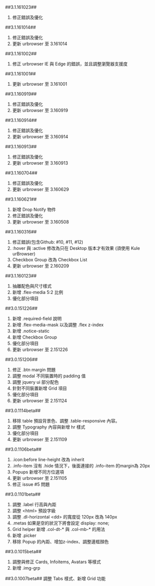 ##3.1.161023##
1. 修正錯誤及優化

##3.1.161014##
1. 修正錯誤及優化
2. 更新 urbrowser 至 3.161014

##3.1.161002##
1. 修正 urbrowser IE 與 Edge 的錯誤，並且調整瀏覽器支援度

##3.1.161001##
1. 更新 urbrowser 至 3.161001

##3.1.160919##
1. 修正錯誤及優化
2. 更新 urbrowser 至 3.160919

##3.1.160914##
1. 修正錯誤及優化
2. 更新 urbrowser 至 3.160914

##3.1.160913##
1. 修正錯誤及優化
2. 更新 urbrowser 至 3.160913

##3.1.160704##
1. 修正錯誤及優化
3. 更新 urbrowser 至 3.160629

##3.1.160621##
1. 新增 Drop Notify 物件
2. 修正錯誤及優化
3. 更新 urbrowser 至 3.160508

##3.1.160316##
1. 修正錯誤(包含Github: #10, #11, #12)
2. :hover 與 :active 修改為只在 Desktop 版本才有效果 (須使用 Kule urBrowser)
3. Checkbox Group 改為 Checkbox List
4. 更新 urbrowser 至 2.160209

##3.1.160123##
1. 抽離配色與尺寸樣式
2. 新增 .flex-media 5:2 比例
3. 優化部分項目

##3.0.151226##
1. 新增 .required-field 說明
2. 新增 .flex-media-mask 以及調整 .flex z-index
3. 新增 .notice-static
4. 新增 Checkbox Group
5. 優化部分項目
6. 更新 urbrowser 至 2.151226

##3.0.151206##
1. 修正 .btn margin 問題
2. 調整 modal 不同裝置時的 padding 值
3. 調整 jquery ui 部分配色
4. 針對不同裝置新增 Grid 項目
5. 優化部分項目
6. 更新 urbrowser 至 2.151124

##3.0.1114beta##
1. 移除 table 預設背景色、調整 .table-responsive  內容。
2. 調整 Typography 內容與新增 hr 樣式
3. 優化部分項目
4. 更新 urbrowser 至 2.151109

##3.0.1106beta##
1. .icon:before line-height 改為 inherit
2. .info-item 沒有 .hide 情況下，後面連接的 .info-item 的margin為 20px
3. Popups 新增不同方位選項
4. 更新 urbrowser 至 2.151105
5. 修正 issue #5 問題

##3.0.1101beta##
1. 調整 .label 行高與內距
2. 調整 &lt;html&gt; 預設字級
3. 調整 .dl-horizontal &lt;dd&gt; 的寬度從 120px 改為 140px
4. .metas 如果是空的狀況下將會設定 display: none;
5. Grid helper 新增 .col-dt-* 與 .col-mb-* 的用法
6. 新增 .picker
7. 移除 Popup 的內距、增加z-index、調整邊框顏色

##3.0.1015beta##
1. 調整與修正 Cards, Infoitems, Avatars 等樣式
2. 新增 .img-grp

##3.0.1007beta##
調整 Tabs 樣式、新增 Grid 功能
